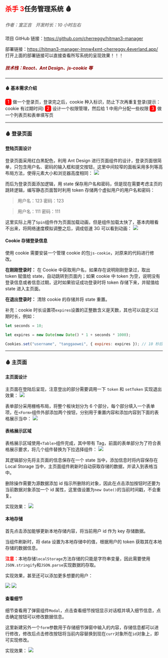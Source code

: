 ## <font color=red>杀手 3</font>任务管理系统 🩸

##### <font color=grey>作者：宣正吉&nbsp;&nbsp;&nbsp;&nbsp;开发时长：10 小时左右</font>

项目 GitHub 链接：https://github.com/cherreggy/hitman3-manager

部署链接：https://hitman3-manager-lmnw4xmt-cherreggy.4everland.app/
打开上面的部署链接可以直接查看所写系统的呈现效果！！！

##### <font color=darkred>技术栈：React、Ant Design、js-cookie 等</font>

---

#### 🩸 基本需求介绍

<span style="display:inline-block;width:20px;height:20px;background-color:red;color:white;text-align:center;line-height:20px;border-radius:5px;font-weight:400">1</span> 做一个登录页，登录完之后，cookie 种入标识，防止下次再重复登录(提示：cookie 有过期时间)
<span style="display:inline-block;width:20px;height:20px;background-color:red;color:white;text-align:center;line-height:20px;border-radius:5px;font-weight:400">2</span> 设计一个权限管理，然后给 1 中用户分配一些权限
<span style="display:inline-block;width:20px;height:20px;background-color:red;color:white;text-align:center;line-height:20px;border-radius:5px;font-weight:400">3</span> 做一个列表页和表单填写页

---

### 🩸 登录页面

#### 登陆页面设计

登录页面采用红白黑配色，利用 Ant Design 进行页面组件的设计，登录页面很简单，只包含用户名、密码的输入框和提交按钮，这里中间较窄的面板采用多列等高布局方法，使得元素大小和浏览器高度相同：
<image src="1.png"/>

而后为登录页面添加逻辑，用 state 保存用户名和密码，但是现在需要考虑主页的跳转逻辑，编写静态页面暂时利用 token 存储两个虚拟用户的用户名和密码：

> 用户名：123
> 密码：123

> 用户名：111
> 密码：111

这里实际上用了`Spin`组件作为页面加载动画，但是组件加载太快了，基本肉眼看不出来，将网络速度模拟调整之后，调成低速 3G 可以看到动画：
<image src="2.png"/>

#### Cookie 存储登录信息

使用 cookie 需要安装一个管理 cookie 的包`js-cookie`，对原来的代码进行修改。

**在刚刚登录时：** 在 Cookie 中获取用户名，如果存在说明刚刚登录过，取出 token 赋值给 state，自动跳转到页面内；如果 cookie 中 token 为空，说明没有登录信息或者信息过期，这时如果验证成功登录时将 token 存储下来，并赋值给 state 进入主页面。

**在退出登录时：** 清除 cookie 的存储并将 state 重置。

补充：cookie 时长设置项`expires`设置的正整数含义是天数，其也可以自定义过期时长，例如：

```js
let seconds = 10;

let expires = new Date(new Date() * 1 + seconds * 1000);

Cookies.set("username", "tanggaowei", { expires: expires }); // 10 秒后失效
```

---

### 🩸 主页面

#### 主页面设计

主页面在登陆后呈现，注意登出的部分需要调用一下 `token` 和 `setToken` 实现退出效果：
<image src="3.png"/>

表单部分采用栅格布局，将整个板块划分为 6 个部分，每个部分填入一个表单项，在`<Form>`组件外部添加两个按钮，分别用于重置内容和添加内容到下面的表格展示当中：
<image src="4.png"/>

#### 表格展示区域

表格展示区域使用`<Table>`组件完成，其中带有 Tag，前面的表单部分为了符合表格展示要求，将几个组件替换为下拉选择组件：
<image src="5.png"/>

其逻辑部分先将主页面的信息保存在一个 state 当中，添加信息时将内容保存在 Local Storage 当中，主页面组件刷新时自动获取存储的数据，并读入到表格当中。

删除操作需要为源数据添加 id 指示所删除的对象，因此在点击添加按钮时还要为当前数据对象添加一个 id 属性，这里值设置为`new Date()`的当前时间戳，不会重复。

实现效果：
<image src="6.png"/>

#### 本地存储

首先点击添加能够更新本地存储内容，将当前用户 id 作为 key 存储数据。

当组件刷新时，将 data 设置为本地存储中的值，根据用户的 token 获取其在本地存储的数据信息。

<font color=red style="font-weight:700">注意：</font>本地存储`localStorage`方法存储的只能是字符串变量，因此需要使用`JSON.stringify`和`JSON.parse`实现数据的存取。

实现效果，甚至还可以添加更多想要的用户：

<image src="7.png"/>
<image src="8.png"/>

#### 查看细节

细节查看用了弹窗组件`Modal`，点击查看细节按钮显示对话框并填入细节信息，点击确定按钮可以修改数据信息。

这里新建另外一个`form`参数用于存储细节弹窗中输入的内容，存储信息都可以进行修改，修改后点击修改按钮将当前内容替换到现在`curr`对象所在`id`对象上，即可实现修改。

实现效果：
<image src="9.png"/>
